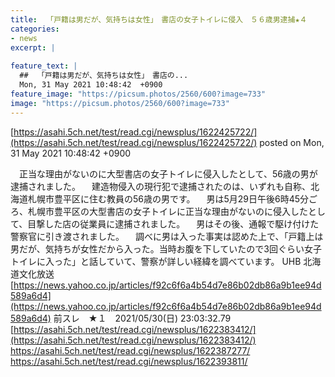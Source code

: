 ```yaml
---
title:  「戸籍は男だが、気持ちは女性」　書店の女子トイレに侵入　５６歳男逮捕★４ 
categories:
- news
excerpt: |
  
feature_text: |
  ##  「戸籍は男だが、気持ちは女性」　書店の...
  Mon, 31 May 2021 10:48:42  +0900
feature_image: "https://picsum.photos/2560/600?image=733"
image: "https://picsum.photos/2560/600?image=733"
---
```


[https://asahi.5ch.net/test/read.cgi/newsplus/1622425722/](https://asahi.5ch.net/test/read.cgi/newsplus/1622425722/)
posted on Mon, 31 May 2021 10:48:42  +0900

<!--more-->

　正当な理由がないのに大型書店の女子トイレに侵入したとして、56歳の男が逮捕されました。 　建造物侵入の現行犯で逮捕されたのは、いずれも自称、北海道札幌市豊平区に住む教員の56歳の男です。 　男は5月29日午後6時45分ごろ、札幌市豊平区の大型書店の女子トイレに正当な理由がないのに侵入したとして、目撃した店の従業員に逮捕されました。 　男はその後、通報で駆け付けた警察官に引き渡されました。 　調べに男は入った事実は認めた上で、「戸籍上は男だが、気持ちが女性だから入った。当時お腹を下していたので3回ぐらい女子トイレに入った」と話していて、警察が詳しい経緯を調べています。 UHB 北海道文化放送 [https://news.yahoo.co.jp/articles/f92c6f6a4b54d7e86b02db86a9b1ee94d589a6d4](https://news.yahoo.co.jp/articles/f92c6f6a4b54d7e86b02db86a9b1ee94d589a6d4) 前スレ　★１　2021/05/30(日) 23:03:32.79 [https://asahi.5ch.net/test/read.cgi/newsplus/1622383412/](https://asahi.5ch.net/test/read.cgi/newsplus/1622383412/) https://asahi.5ch.net/test/read.cgi/newsplus/1622387277/ https://asahi.5ch.net/test/read.cgi/newsplus/1622393811/
